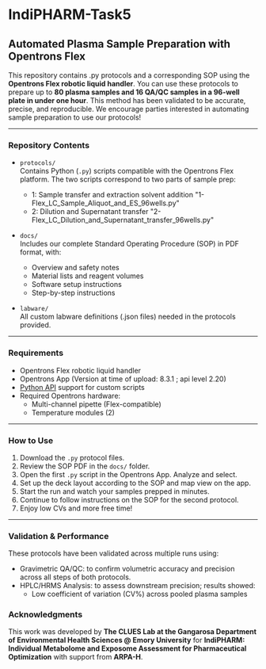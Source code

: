 # IndiPHARM-Task5
## Automated Plasma Sample Preparation with Opentrons Flex

This repository contains .py protocols and a corresponding SOP using the **Opentrons Flex robotic liquid handler**. You can use these protocols to prepare up to **80 plasma samples and 16 QA/QC samples in a 96-well plate in under one hour**. This method has been validated to be accurate, precise, and reproducible. We encourage parties interested in automating sample preparation to use our protocols!

---

### Repository Contents

- `protocols/`  
  Contains Python (`.py`) scripts compatible with the Opentrons Flex platform. The two scripts correspond to two parts of sample prep:
  - 1: Sample transfer and extraction solvent addition "1-Flex_LC_Sample_Aliquot_and_ES_96wells.py"
  - 2: Dilution and Supernatant transfer "2-Flex_LC_Dilution_and_Supernatant_transfer_96wells.py"

- `docs/`  
  Includes our complete Standard Operating Procedure (SOP) in PDF format, with:
  - Overview and safety notes
  - Material lists and reagent volumes
  - Software setup instructions
  - Step-by-step instructions

- `labware/`  
  All custom labware definitions (.json files) needed in the protocols provided.

---

### Requirements

- Opentrons Flex robotic liquid handler
- Opentrons App (Version at time of upload: 8.3.1 ; api level 2.20)
- [Python API](https://docs.opentrons.com/v2/) support for custom scripts
- Required Opentrons hardware:
  - Multi-channel pipette (Flex-compatible)
  - Temperature modules (2)

---

### How to Use

1. Download the `.py` protocol files.
2. Review the SOP PDF in the `docs/` folder.
4. Open the first `.py` script in the Opentrons App. Analyze and select.
5. Set up the deck layout according to the SOP and map view on the app.
7. Start the run and watch your samples prepped in minutes.
8. Continue to follow instructions on the SOP for the second protocol.
9. Enjoy low CVs and more free time!   

---

### Validation & Performance

These protocols have been validated across multiple runs using:

- Gravimetric QA/QC: to confirm volumetric accuracy and precision across all steps of both protocols. 
- HPLC/HRMS Analysis: to assess downstream precision; results showed: 
  - Low coefficient of variation (CV%) across pooled plasma samples

### Acknowledgments

This work was developed by **The CLUES Lab at the Gangarosa Department of Environmental Health Sciences @ Emory University** for **IndiPHARM: Individual Metabolome and Exposome Assessment for Pharmaceutical Optimization** with support from **ARPA-H**.  

